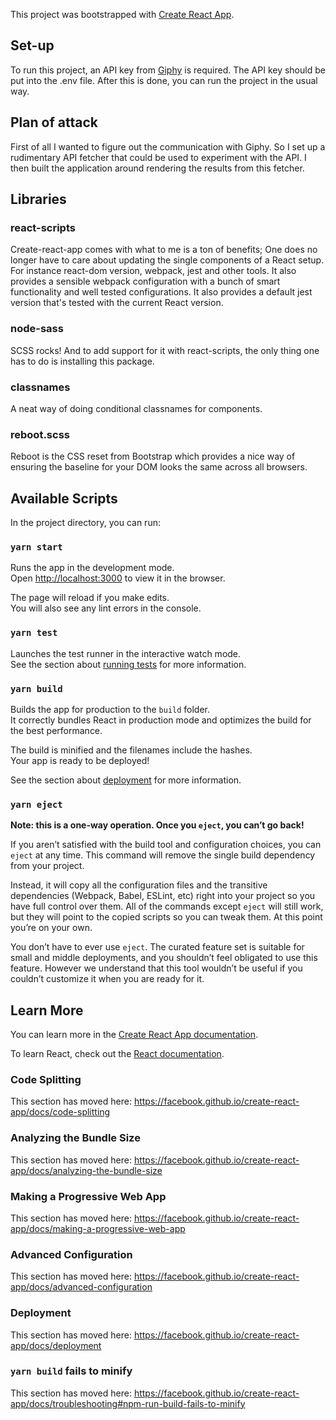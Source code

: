 This project was bootstrapped with [Create React App](https://github.com/facebook/create-react-app).

## Set-up

To run this project, an API key from [Giphy](https://developers.giphy.com/docs/api#quick-start-guide) is required. The API key should be put into the .env file. After this is done, you can run the project in the usual way.

## Plan of attack

First of all I wanted to figure out the communication with Giphy. So I set up a rudimentary API fetcher that could be used to experiment with the API. I then built the application around rendering the results from this fetcher.

## Libraries

### react-scripts

Create-react-app comes with what to me is a ton of benefits; One does no longer have to care about updating the single components of a React setup. For instance react-dom version, webpack, jest and other tools. It also provides a sensible webpack configuration with a bunch of smart functionality and well tested configurations. It also provides a default jest version that's tested with the current React version.

### node-sass

SCSS rocks! And to add support for it with react-scripts, the only thing one has to do is installing this package.

### classnames

A neat way of doing conditional classnames for components.

### reboot.scss

Reboot is the CSS reset from Bootstrap which provides a nice way of ensuring the baseline for your DOM looks the same across all browsers.

## Available Scripts

In the project directory, you can run:

### `yarn start`

Runs the app in the development mode.<br />
Open [http://localhost:3000](http://localhost:3000) to view it in the browser.

The page will reload if you make edits.<br />
You will also see any lint errors in the console.

### `yarn test`

Launches the test runner in the interactive watch mode.<br />
See the section about [running tests](https://facebook.github.io/create-react-app/docs/running-tests) for more information.

### `yarn build`

Builds the app for production to the `build` folder.<br />
It correctly bundles React in production mode and optimizes the build for the best performance.

The build is minified and the filenames include the hashes.<br />
Your app is ready to be deployed!

See the section about [deployment](https://facebook.github.io/create-react-app/docs/deployment) for more information.

### `yarn eject`

**Note: this is a one-way operation. Once you `eject`, you can’t go back!**

If you aren’t satisfied with the build tool and configuration choices, you can `eject` at any time. This command will remove the single build dependency from your project.

Instead, it will copy all the configuration files and the transitive dependencies (Webpack, Babel, ESLint, etc) right into your project so you have full control over them. All of the commands except `eject` will still work, but they will point to the copied scripts so you can tweak them. At this point you’re on your own.

You don’t have to ever use `eject`. The curated feature set is suitable for small and middle deployments, and you shouldn’t feel obligated to use this feature. However we understand that this tool wouldn’t be useful if you couldn’t customize it when you are ready for it.

## Learn More

You can learn more in the [Create React App documentation](https://facebook.github.io/create-react-app/docs/getting-started).

To learn React, check out the [React documentation](https://reactjs.org/).

### Code Splitting

This section has moved here: https://facebook.github.io/create-react-app/docs/code-splitting

### Analyzing the Bundle Size

This section has moved here: https://facebook.github.io/create-react-app/docs/analyzing-the-bundle-size

### Making a Progressive Web App

This section has moved here: https://facebook.github.io/create-react-app/docs/making-a-progressive-web-app

### Advanced Configuration

This section has moved here: https://facebook.github.io/create-react-app/docs/advanced-configuration

### Deployment

This section has moved here: https://facebook.github.io/create-react-app/docs/deployment

### `yarn build` fails to minify

This section has moved here: https://facebook.github.io/create-react-app/docs/troubleshooting#npm-run-build-fails-to-minify
